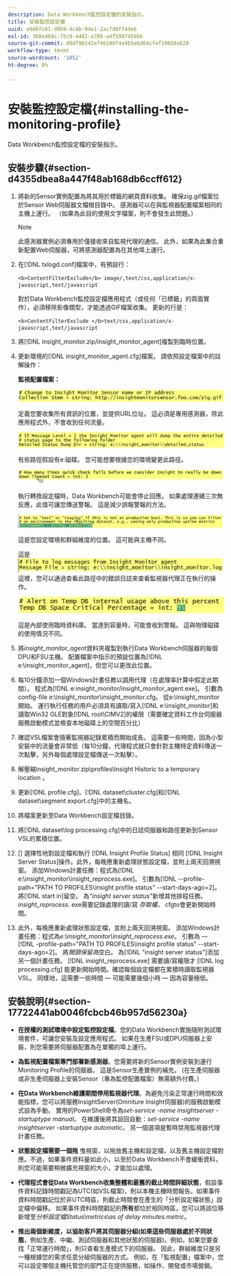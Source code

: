 ```yaml
---
description: Data Workbench監控設定檔的安裝指示。
title: 安裝監控設定檔
uuid: e0d6fc61-d9b9-4c4b-94e1-2acfd0ff4de6
exl-id: 368e489c-75c9-4402-a709-a4f5987459b6
source-git-commit: d9df90242ef96188f4e4b5e6d04cfef196b0a628
workflow-type: tm+mt
source-wordcount: '1052'
ht-degree: 0%

---
```


# 安裝監控設定檔{#installing-the-monitoring-profile}

Data Workbench監控設定檔的安裝指示。

## 安裝步驟{#section-d4355dbea8a447f48ab168db6ccff612}

1. 將新的Sensor實例配置為將其用於標籤的網頁資料收集。 確保zig.gif檔案位於Sensor Web伺服器文檔根目錄中。 感測器可以在與監視器配置檔案相同的主機上運行。 （如果為此目的使用文字檔案，則不會發生此問題。）

   >[!NOTE]
   >
   >此感測器實例必須專用於僅接收來自監視代理的通信。 此外，如果為此集合重新配置Web伺服器，可將感測器配置為在其他埠上運行。

1. 在[!DNL txlogd.conf]檔案中，有預設行：

   ```
   <b>ContentFilterExclude</b> image/,text/css,application/x-javascript,text/javascript
   ```

   對於Data Workbench監控設定檔應用程式（或任何「已標籤」的頁面實作），必須移除影像類型，才能透過GIF檔案收集。 更新的行是：

   ```
   <b>ContentFilterExclude </b>text/css,application/x-javascript,text/javascript
   ```

1. 將[!DNL insight_monitor.zip/insight_monitor_agent]複製到臨時位置。
1. 更新環境的[!DNL insight_monitor_agent.cfg]檔案。 請依照設定檔案中的註解操作：

   **監視配置檔案：**

   ![](assets/monitor_agent_cfg_sensor.png)

   定義您要收集所有資訊的位置，並提供URL位址。 這必須是專用感測器，除此應用程式外，不會收到任何流量。

   ![](assets/monitor_agent_cfg_dump.png)

   有些路徑假設有e:磁碟。 您可能想要根據您的環境變更此路徑。

   ![](assets/monitor_agent_cfg_quickcheck.png)

   執行轉換設定檔時，Data Workbench可能會停止回應。 如果處理連續三次無反應，此值可讓您傳送警報。 這是減少誤報警報的方法。

   ![](assets/monitor_agent_cfg_groups.png)

   這是您設定環境和群組維度的位置。 這可能與主機不同。

   這是![](assets/monitor_agent_cfg_debug.png)這裡，您可以通過查看此路徑中的錯誤日誌來查看監視器代理正在執行的操作。

   ![](assets/monitor_agent_cfg_tempdb.png)

   這是內部使用臨時資料庫。 當達到容量時，可能會收到警報。 這與物理磁碟的使用情況不同。

1. 將&#x200B;*insight_monitor_agent*&#x200B;資料夾複製到執行Data Workbench伺服器的每個DPU和FSU主機。 配置檔案中指示的預設位置為[!DNL e:\insight_monitor_agent]，但您可以更改此位置。

1. 每10分鐘添加一個Windows計畫任務以調用代理（在處理率計算中假定此期間）。 程式為[!DNL e:insight_monitor/insight_monitor_agent.exe]。 引數為config-file e:\insight_monitor\insight_monitor.cfg。 從e:\insight_monitor開始。 運行執行任務的用戶必須具有讀取/寫入[!DNL e:\insight_monitor]和讀取Win32 OLE對象[!DNL root\CIMV2]的權限（需要確定資料工作台伺服器服務啟動模式並檢查本地磁碟上的空間百分比）

1. 確認VSL檔案會隨著監視器記錄累積而開始成長。 這需要一些時間，因為小型安裝中的流量會非常低（每10分鐘，代理程式就只會針對主機特定資料傳送一次點擊，另外每個處理設定檔傳送一次點擊）。
1. 解壓縮insight_monitor.zip\profiles\Insight Historic to a temporary location 。
1. 更新[!DNL profile.cfg]、[!DNL dataset\cluster.cfg]和[!DNL dataset\segment export.cfg]中的主機名。

1. 將檔案更新至Data Workbench設定檔目錄。
1. 將[!DNL dataset\log processing.cfg]中的日誌伺服器和路徑更新到Sensor VSL的累積位置。
1. [] 選擇性地對設定檔和執行 [!DNL Insight Profile Status] 相同 [!DNL Insight Server Status]操作。此外，每晚應重新處理狀態設定檔，並附上兩天回溯視窗。 添加Windows計畫任務：程式為[!DNL e:\insight_monitor\insight_reprocess.exe]。 引數為[!DNL --profile-path="PATH TO PROFILES\insight profile status" --start-days-ago=2]。 將[!DNL start in]留空。 為&#x200B;*&quot;insight server status&quot;*&#x200B;新增其他排程任務。 *insight_reprocess.* exe需要記錄處理的讀/寫 *存取權。* cfgto會更新開始時間。

1. 此外，每晚應重新處理狀態設定檔，並附上兩天回溯視窗。 添加Windows計畫任務：程式為&#x200B;*e:\insight_monitor\insight_reprocess.exe*。 引數為 — [!DNL -profile-path="PATH TO PROFILES\insight profile status" --start-days-ago=2]。 將&#x200B;*開頭保留為*&#x200B;空白。 為[!DNL "insight server status"]添加另一個計畫任務。 [!DNL insight_reprocess.exe] 需要讀/寫權限才 [!DNL log processing.cfg] 能更新開始時間。確認每個設定檔都在累積時讀取監視器VSL。 同樣地，這需要一些時間 — 可能需要幾個小時 — 因為容量極低。

## 安裝說明{#section-17722441ab0046fcbcb46b957d56230a}

* **在授權的測試環境中設定監控設定檔**。您的Data Workbench實施隨附測試環境套件，可讓您安裝及設定應用程式。 如果在生產FSU或DPU伺服器上安裝，則您需要將伺服器配置為在單獨的埠上運行。
* **為監視配置檔案專門部署新感測器**。您需要將新的Sensor實例安裝到運行Monitoring Profile的伺服器。 這是Sensor生產實例的補充。 (在生產伺服器或非生產伺服器上安裝Sensor（專為監控配置檔案）無需額外付費。)
* **在Data Workbench維護期間停用監視器代理**。為避免污染正常運行時間和效能指標，您可以將服務InsightServer(Omniture Insight伺服器)的服務啟動模式設為手動。 實用的PowerShell命令為&#x200B;*set-service -name insightserver -startuptype manual*。 在維護後將其設回自動：*set-service -name insightserver -startuptype automatic*。 另一個選項是暫時禁用監視器代理計畫任務。
* **狀態設定檔需要一個拖** 曳視窗，以拖放舊主機和設定檔，以及舊主機設定檔對應。不過，如果事件資料量如此小，以至於Data Workbench不會緩衝資料，則您可能需要稍微擴充視窗的大小，才能加以處理。
* **代理程式會從Data Workbench收集整體和最舊的截止時間詳細狀態**，假設事件資料記錄時間戳記為UTC(如VSL檔案)，則以本機主機時間報告。如果事件資料時間戳記位於非UTC時區，則截止時間會在產生的「分析設定檔狀態」設定檔中偏移。 如果事件資料時間戳記的&#x200B;**所有**&#x200B;都位於相同時區，您可以將該位移新增至&#x200B;*分析設定檔Status\metrics\as of delay minutes.metric*。

* **推出兩個新維度，以協助客戶將其伺服器分組(如果這些伺服器處於不同狀態**，例如生產、中繼、測試伺服器和其他狀態的伺服器)。例如，如果您要查找「正常運行時間」，則只查看生產模式下的伺服器。 因此，群組維度只是另一種根據您的需求任意分組伺服器的方式。 例如，在「監視配置」檔案中，您可以設定哪個主機托管您的部門正在提供服務，如操作、開發或市場營銷。

